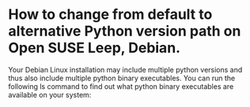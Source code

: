 # How to change from default to alternative Python version path on Open SUSE Leep, Debian.

Your Debian Linux installation may include multiple python versions and thus also include multiple python binary executables. 
You can run the following ls command to find out what python binary executables are available on your system: 
